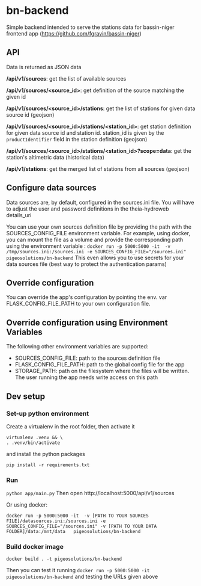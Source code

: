 # bn-backend
Simple backend intended to serve the stations data for bassin-niger frontend app (https://github.com/fgravin/bassin-niger)

## API

Data is returned as JSON data

**/api/v1/sources**: get the list of available sources

**/api/v1/sources/<source_id>**: get definition of the source matching the given id

**/api/v1/sources/<source_id>/stations**: get the list of stations for given data source id (geojson)

**/api/v1/sources/<source_id>/stations/<station_id>**: get station definition for given data source id and station id. 
station_id is given by the `productIdentifier` field in the station definition (geojson)

**/api/v1/sources/<source_id>/stations/<station_id>?scope=data**: get the station's altimetric data (historical data)

**/api/v1/stations**: get the merged list of stations from all sources (geojson)

## Configure data sources
Data sources are, by default, configured in the sources.ini file. You will have to adjust the user and password 
definitions in the theia-hydroweb details_uri

You can use your own sources definition file by providing the path with the SOURCES_CONFIG_FILE environment variable. 
For example, using docker, you can mount the file as a volume and provide the corresponding path using the environment 
variable : 
`docker run -p 5000:5000 -it  -v /tmp/sources.ini:/sources.ini -e SOURCES_CONFIG_FILE="/sources.ini" pigeosolutions/bn-backend`
This even allows you to use secrets for your data sources file (best way to protect the authentication params)

## Override configuration
You can override the app's configuration by pointing the env. var FLASK_CONFIG_FILE_PATH to your own configuration file.

## Override configuration using Environment Variables
The following other environment variables are supported:
* SOURCES_CONFIG_FILE: path to the sources definition file
* FLASK_CONFIG_FILE_PATH: path to the global config file for the app
* STORAGE_PATH: path on the filesystem where the files will be written. The user running the app needs write access on 
this path

## Dev setup

### Set-up python environment
Create a virtualenv in the root folder, then activate it
```
virtualenv .venv && \
. .venv/bin/activate
```
and install the python packages
```
pip install -r requirements.txt
```

### Run
`python app/main.py`
Then open http://localhost:5000/api/v1/sources

Or using docker:
```
docker run -p 5000:5000 -it  -v [PATH TO YOUR SOURCES FILE]/datasources.ini:/sources.ini -e SOURCES_CONFIG_FILE="/sources.ini" -v [PATH TO YOUR DATA FOLDER]/data:/mnt/data   pigeosolutions/bn-backend
```

### Build docker image
`docker build . -t pigeosolutions/bn-backend`

Then you can test it running 
`docker run -p 5000:5000 -it pigeosolutions/bn-backend`
and testing the URLs given above

